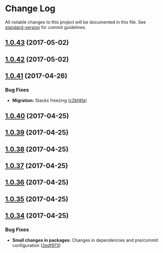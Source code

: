 # Change Log

All notable changes to this project will be documented in this file. See [standard-version](https://github.com/conventional-changelog/standard-version) for commit guidelines.

<a name="1.0.43"></a>
## [1.0.43](https://github.com/CrazySquirrel/AnimationFrame/compare/v1.0.42...v1.0.43) (2017-05-02)



<a name="1.0.42"></a>
## [1.0.42](https://github.com/CrazySquirrel/AnimationFrame/compare/v1.0.41...v1.0.42) (2017-05-02)



<a name="1.0.41"></a>
## [1.0.41](https://github.com/CrazySquirrel/AnimationFrame/compare/v1.0.40...v1.0.41) (2017-04-26)


### Bug Fixes

* **Migration:** Stacks freezing ([c2bf4fa](https://github.com/CrazySquirrel/AnimationFrame/commit/c2bf4fa))



<a name="1.0.40"></a>
## [1.0.40](https://github.com/CrazySquirrel/AnimationFrame/compare/v1.0.39...v1.0.40) (2017-04-25)



<a name="1.0.39"></a>
## [1.0.39](https://github.com/CrazySquirrel/AnimationFrame/compare/v1.0.38...v1.0.39) (2017-04-25)



<a name="1.0.38"></a>
## [1.0.38](https://github.com/CrazySquirrel/AnimationFrame/compare/v1.0.37...v1.0.38) (2017-04-25)



<a name="1.0.37"></a>
## [1.0.37](https://github.com/CrazySquirrel/AnimationFrame/compare/v1.0.36...v1.0.37) (2017-04-25)



<a name="1.0.36"></a>
## [1.0.36](https://github.com/CrazySquirrel/AnimationFrame/compare/v1.0.35...v1.0.36) (2017-04-25)



<a name="1.0.35"></a>
## [1.0.35](https://github.com/CrazySquirrel/AnimationFrame/compare/v1.0.34...v1.0.35) (2017-04-25)



<a name="1.0.34"></a>
## [1.0.34](https://github.com/CrazySquirrel/AnimationFrame/compare/v1.0.33...v1.0.34) (2017-04-25)


### Bug Fixes

* **Small changes in packages:** Changes in dependencies and pre/commit configuration ([2edf973](https://github.com/CrazySquirrel/AnimationFrame/commit/2edf973))
